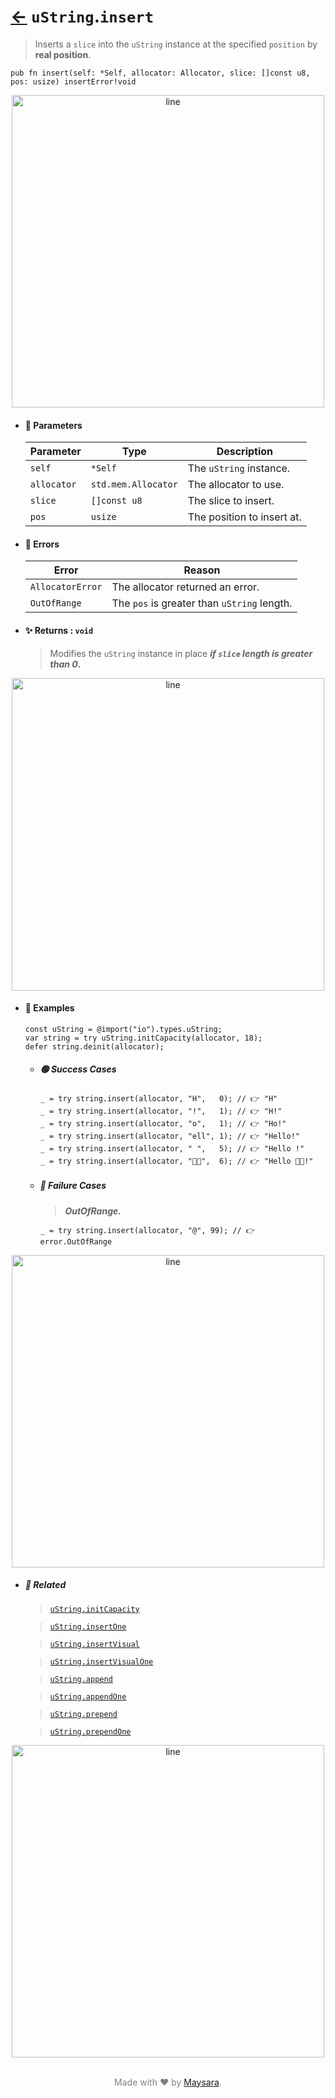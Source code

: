 # [←](../uString.md) `uString`.`insert`

> Inserts a `slice` into the `uString` instance at the specified `position` by **real position**.

```zig
pub fn insert(self: *Self, allocator: Allocator, slice: []const u8, pos: usize) insertError!void
```


<div align="center">
<img src="https://raw.githubusercontent.com/Super-ZIG/io/refs/heads/main/dist/img/md/line.png" alt="line" style="width:500px;"/>
</div>

- #### 🧩 Parameters

    | Parameter   | Type                | Description                |
    | ----------- | ------------------- | -------------------------- |
    | `self`      | `*Self`             | The `uString` instance.    |
    | `allocator` | `std.mem.Allocator` | The allocator to use.      |
    | `slice`     | `[]const u8`        | The slice to insert.       |
    | `pos`       | `usize`             | The position to insert at. |

- #### 🚫 Errors

    | Error            | Reason                                         |
    | ---------------- | ---------------------------------------------- |
    | `AllocatorError` | The allocator returned an error.               |
    | `OutOfRange`     | The `pos` is greater than `uString` length.    |

- #### ✨ Returns : `void`

    > Modifies the `uString` instance in place **_if `slice` length is greater than 0_.**

<div align="center">
<img src="https://raw.githubusercontent.com/Super-ZIG/io/refs/heads/main/dist/img/md/line.png" alt="line" style="width:500px;"/>
</div>

- #### 🧪 Examples

    ```zig
    const uString = @import("io").types.uString;
    var string = try uString.initCapacity(allocator, 18);
    defer string.deinit(allocator);
    ```

    - ##### 🟢 Success Cases

        ```zig
        _ = try string.insert(allocator, "H",   0); // 👉 "H"
        _ = try string.insert(allocator, "!",   1); // 👉 "H!"
        _ = try string.insert(allocator, "o",   1); // 👉 "Ho!"
        _ = try string.insert(allocator, "ell", 1); // 👉 "Hello!"
        _ = try string.insert(allocator, " ",   5); // 👉 "Hello !"
        _ = try string.insert(allocator, "👨‍🏭",  6); // 👉 "Hello 👨‍🏭!"
        ```

    - ##### 🔴 Failure Cases

        > **_OutOfRange._**

        ```zig
        _ = try string.insert(allocator, "@", 99); // 👉 error.OutOfRange
        ```

<div align="center">
<img src="https://raw.githubusercontent.com/Super-ZIG/io/refs/heads/main/dist/img/md/line.png" alt="line" style="width:500px;"/>
</div>

- ##### 🔗 Related

  > [`uString.initCapacity`](./initCapacity.md)

  > [`uString.insertOne`](./insertOne.md)

  > [`uString.insertVisual`](./insertVisual.md)

  > [`uString.insertVisualOne`](./insertVisualOne.md)

  > [`uString.append`](./append.md)

  > [`uString.appendOne`](./appendOne.md)

  > [`uString.prepend`](./prepend.md)

  > [`uString.prependOne`](./prependOne.md)

<div align="center">
<img src="https://raw.githubusercontent.com/Super-ZIG/io/refs/heads/main/dist/img/md/line.png" alt="line" style="width:500px;"/>
</div>

<p align="center" style="color:grey;"><br />Made with ❤️ by <a href="http://github.com/maysara-elshewehy" target="blank">Maysara</a>.</p>